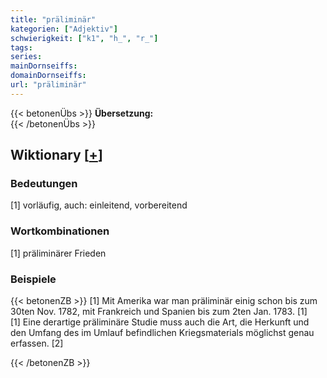 ```yaml
---
title: "präliminär"
kategorien: ["Adjektiv"]
schwierigkeit: ["k1", "h_", "r_"]
tags:
series:
mainDornseiffs:
domainDornseiffs:
url: "präliminär"
---
```


{{< betonenÜbs >}}
**Übersetzung:**  
{{< /betonenÜbs >}}

## Wiktionary [[+](https://de.wiktionary.org/wiki/präliminär)]

### Bedeutungen
[1] vorläufig, auch: einleitend, vorbereitend  

### Wortkombinationen
[1] präliminärer Frieden  

### Beispiele
{{< betonenZB >}}
[1] Mit Amerika war man präliminär einig schon bis zum 30ten Nov. 1782, mit Frankreich und Spanien bis zum 2ten Jan. 1783. [1]  
[1] Eine derartige präliminäre Studie muss auch die Art, die Herkunft und den Umfang des im Umlauf befindlichen Kriegsmaterials möglichst genau erfassen. [2]  

{{< /betonenZB >}}


